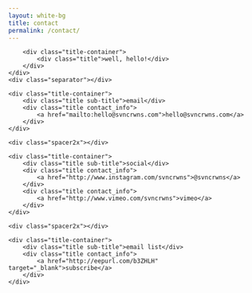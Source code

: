 ```yaml
---
layout: white-bg
title: contact
permalink: /contact/
---
```



<div class="crwns-wrapper catalog-wrapper clear">
	<div class="spacer1x"></div>
	<div class="row martop-catalog clear">

		<div class="title-container">
			<div class="title">well, hello!</div>
		</div>
	</div>
	<div class="separator"></div>

	<div class="title-container">
		<div class="title sub-title">email</div>
		<div class="title contact_info">
			<a href="mailto:hello@svncrwns.com">hello@svncrwns.com</a>
		</div>
	</div>

	<div class="spacer2x"></div>
	
	<div class="title-container">
		<div class="title sub-title">social</div>
		<div class="title contact_info">
			<a href="http://www.instagram.com/svncrwns">@svncrwns</a>
		</div>
		<div class="title contact_info">
			<a href="http://www.vimeo.com/svncrwns">vimeo</a>
		</div>
	</div>

	<div class="spacer2x"></div>

	<div class="title-container">
		<div class="title sub-title">email list</div>
		<div class="title contact_info">
			<a href="http://eepurl.com/b3ZHLH" target="_blank">subscribe</a>
		</div>
	</div>
	
</div>
	